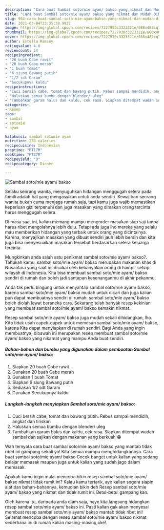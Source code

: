 ```yaml
---
description: "Cara buat Sambal soto/mie ayam/ bakso yang nikmat dan Mudah Dibuat"
title: "Cara buat Sambal soto/mie ayam/ bakso yang nikmat dan Mudah Dibuat"
slug: 954-cara-buat-sambal-soto-mie-ayam-bakso-yang-nikmat-dan-mudah-dibuat
date: 2021-03-04T23:35:39.993Z
image: https://img-global.cpcdn.com/recipes/7227930c3323321e/680x482cq70/sambal-sotomie-ayam-bakso-foto-resep-utama.jpg
thumbnail: https://img-global.cpcdn.com/recipes/7227930c3323321e/680x482cq70/sambal-sotomie-ayam-bakso-foto-resep-utama.jpg
cover: https://img-global.cpcdn.com/recipes/7227930c3323321e/680x482cq70/sambal-sotomie-ayam-bakso-foto-resep-utama.jpg
author: Estella Ramsey
ratingvalue: 4.8
reviewcount: 14
recipeingredient:
- "20 buah Cabe rawit"
- "20 buah Cabe merah"
- "1 buah Tomat"
- "6 siung Bawang putih"
- "1/2 sdt Garam"
- "Secukupnya kaldu"
recipeinstructions:
- "Cuci bersih cabe, tomat dan bawang putih. Rebus sampai mendidih, angkat dan tiriskan"
- "Haluskan semua bumbu dengan blender/ uleg"
- "Tambahkan garam halus dan kaldu, cek rasa. Siapkan ditempat wadah sambal dan sajikan dengan makanan yang berkuah 😁"
categories:
- Resep
tags:
- sambal
- sotomie
- ayam

katakunci: sambal sotomie ayam 
nutrition: 238 calories
recipecuisine: Indonesian
preptime: "PT17M"
cooktime: "PT37M"
recipeyield: "3"
recipecategory: Dinner

---
```



![Sambal soto/mie ayam/ bakso](https://img-global.cpcdn.com/recipes/7227930c3323321e/680x482cq70/sambal-sotomie-ayam-bakso-foto-resep-utama.jpg)

Selaku seorang wanita, menyuguhkan hidangan menggugah selera pada famili adalah hal yang mengasyikan untuk anda sendiri. Kewajiban seorang  wanita bukan cuma menjaga rumah saja, tapi kamu juga wajib memastikan keperluan gizi terpenuhi dan juga masakan yang dimakan orang tercinta harus menggugah selera.

Di masa  saat ini, kalian memang mampu mengorder masakan siap saji tanpa harus ribet mengolahnya lebih dulu. Tetapi ada juga lho mereka yang selalu mau memberikan hidangan yang terbaik untuk orang yang dicintainya. Karena, menyajikan masakan yang dibuat sendiri jauh lebih bersih dan kita juga bisa menyesuaikan masakan tersebut berdasarkan selera keluarga tercinta. 



Mungkinkah anda salah satu penikmat sambal soto/mie ayam/ bakso?. Tahukah kamu, sambal soto/mie ayam/ bakso merupakan makanan khas di Nusantara yang saat ini disukai oleh kebanyakan orang di hampir setiap wilayah di Indonesia. Kita bisa membuat sambal soto/mie ayam/ bakso sendiri di rumah dan boleh jadi santapan kesenanganmu di akhir pekanmu.

Anda tak perlu bingung untuk menyantap sambal soto/mie ayam/ bakso, karena sambal soto/mie ayam/ bakso mudah untuk dicari dan juga kalian pun dapat membuatnya sendiri di rumah. sambal soto/mie ayam/ bakso boleh diolah lewat beraneka cara. Sekarang telah banyak resep kekinian yang membuat sambal soto/mie ayam/ bakso semakin nikmat.

Resep sambal soto/mie ayam/ bakso juga mudah sekali dihidangkan, lho. Kita tidak usah capek-capek untuk memesan sambal soto/mie ayam/ bakso, karena Kita dapat menyiapkan di rumah sendiri. Bagi Anda yang ingin membuatnya, dibawah ini merupakan resep membuat sambal soto/mie ayam/ bakso yang nikamat yang mampu Anda buat sendiri.

<!--inarticleads1-->

##### Bahan-bahan dan bumbu yang digunakan dalam pembuatan Sambal soto/mie ayam/ bakso:

1. Siapkan 20 buah Cabe rawit
1. Gunakan 20 buah Cabe merah
1. Gunakan 1 buah Tomat
1. Siapkan 6 siung Bawang putih
1. Sediakan 1/2 sdt Garam
1. Gunakan Secukupnya kaldu




<!--inarticleads2-->

##### Langkah-langkah menyiapkan Sambal soto/mie ayam/ bakso:

1. Cuci bersih cabe, tomat dan bawang putih. Rebus sampai mendidih, angkat dan tiriskan
1. Haluskan semua bumbu dengan blender/ uleg
1. Tambahkan garam halus dan kaldu, cek rasa. Siapkan ditempat wadah sambal dan sajikan dengan makanan yang berkuah 😁




Wah ternyata cara buat sambal soto/mie ayam/ bakso yang mantab tidak ribet ini gampang sekali ya! Kita semua mampu menghidangkannya. Cara buat sambal soto/mie ayam/ bakso Cocok banget untuk kalian yang sedang belajar memasak maupun juga untuk kalian yang sudah jago dalam memasak.

Apakah kamu ingin mulai mencoba bikin resep sambal soto/mie ayam/ bakso nikmat tidak rumit ini? Kalau kamu tertarik, ayo kalian segera siapin alat dan bahan-bahannya, kemudian bikin deh Resep sambal soto/mie ayam/ bakso yang nikmat dan tidak rumit ini. Betul-betul gampang kan. 

Oleh karena itu, daripada anda diam saja, hayo kita langsung hidangkan resep sambal soto/mie ayam/ bakso ini. Pasti kalian gak akan menyesal membuat resep sambal soto/mie ayam/ bakso mantab tidak ribet ini! Selamat mencoba dengan resep sambal soto/mie ayam/ bakso nikmat sederhana ini di rumah kalian masing-masing,oke!.

